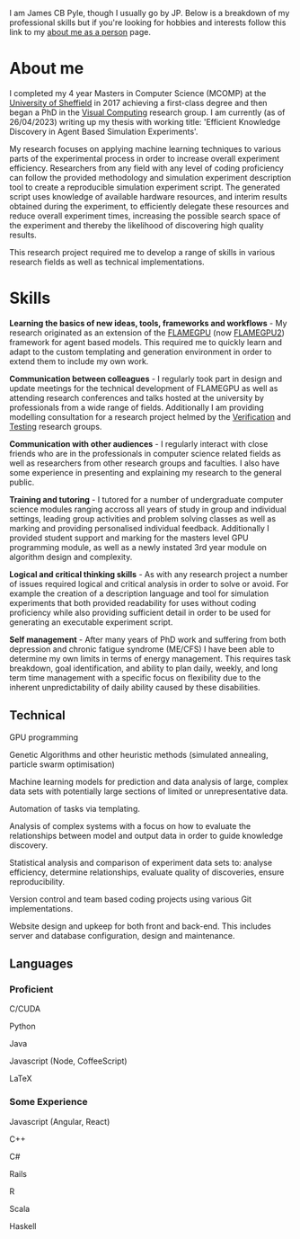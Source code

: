 
I am James CB Pyle, though I usually go by JP. Below is a breakdown of my professional skills but if you're looking for hobbies and interests follow this link to my [about me as a person](./pages/personal.md) page.

# About me
I completed my 4 year Masters in Computer Science (MCOMP) at the [University of Sheffield](https://www.sheffield.ac.uk) in 2017 achieving a first-class degree and then began a PhD in the [Visual Computing](https://www.sheffield.ac.uk/dcs/research/groups/visual-computing) research group. I am currently (as of 26/04/2023) writing up my thesis with working title: 'Efficient Knowledge Discovery in Agent Based Simulation Experiments'.

My research focuses on applying machine learning techniques to various parts of the experimental process in order to increase overall experiment efficiency. Researchers from any field with any level of coding proficiency can follow the provided methodology and simulation experiment description tool to create a reproducible simulation experiment script. The generated script uses knowledge of available hardware resources, and interim results obtained during the experiment, to efficiently delegate these resources and reduce overall experiment times, increasing the possible search space of the experiment and thereby the likelihood of discovering high quality results.

This research project required me to develop a range of skills in various research fields as well as technical implementations.

# Skills

**Learning the basics of new ideas, tools, frameworks and workflows** - My research originated as an extension of the [FLAMEGPU](https://github.com/FLAMEGPU) (now [FLAMEGPU2](https://github.com/FLAMEGPU/FLAMEGPU2)) framework for agent based models. This required me to quickly learn and adapt to the custom templating and generation environment in order to extend them to include my own work.

**Communication between colleagues** - I regularly took part in design and update meetings for the technical development of FLAMEGPU as well as attending research conferences and talks hosted at the university by professionals from a wide range of fields. Additionally I am providing modelling consultation for a research project helmed by the [Verification](https://www.sheffield.ac.uk/dcs/research/groups/verification) and [Testing](https://www.sheffield.ac.uk/dcs/research/groups/testing) research groups.

**Communication with other audiences** - I regularly interact with close friends who are in the professionals in computer science related fields as well as researchers from other research groups and faculties. I also have some experience in presenting and explaining my research to the general public. 

**Training and tutoring** - I tutored for a number of undergraduate computer science modules ranging accross all years of study in group and individual settings, leading group activities and problem solving classes as well as marking and providing personalised individual feedback. Additionally I provided student support and marking for the masters level GPU programming module, as well as a newly instated 3rd year module on algorithm design and complexity.

**Logical and critical thinking skills** - As with any research project a number of issues required logical and critical analysis in order to solve or avoid. For example the creation of a description language and tool for simulation experiments that both provided readability for uses without coding proficiency while also providing sufficient detail in order to be used for generating an executable experiment script. 

**Self management** - After many years of PhD work and suffering from both depression and chronic fatigue syndrome (ME/CFS) I have been able to determine my own limits in terms of energy management. This requires task breakdown, goal identification, and ability to plan daily, weekly, and long term time management with a specific focus on flexibility due to the inherent unpredictability of daily ability caused by these disabilities.

## Technical
GPU programming

Genetic Algorithms and other heuristic methods (simulated annealing, particle swarm optimisation)

Machine learning models for prediction and data analysis of large, complex data sets with potentially large sections of limited or unrepresentative data.

Automation of tasks via templating.

Analysis of complex systems with a focus on how to evaluate the relationships between model and output data in order to guide knowledge discovery.

Statistical analysis and comparison of experiment data sets to: analyse efficiency, determine relationships, evaluate quality of discoveries, ensure reproducibility.

Version control and team based coding projects using various Git implementations.

Website design and upkeep for both front and back-end. This includes server and database configuration, design and maintenance.

## Languages
### Proficient
C/CUDA

Python

Java

Javascript (Node, CoffeeScript)

LaTeX

### Some Experience
Javascript (Angular, React)

C++

C#

Rails

R

Scala

Haskell
